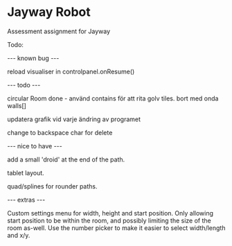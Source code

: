 Jayway Robot
============

Assessment assignment for Jayway

Todo:

--- known bug ---

reload visualiser in controlpanel.onResume()

--- todo ---

circular Room
done - använd contains för att rita golv tiles. bort med onda walls[]

updatera grafik vid varje ändring av programet

change to backspace char for delete

--- nice to have ---

add a small 'droid' at the end of the path.

tablet layout.

quad/splines for rounder paths.

--- extras ---

Custom settings menu for width, height and start position. Only allowing
start position to be within the room, and possibly limiting the size of
the room as-well. 
Use the number picker to make it easier to select width/length and x/y.